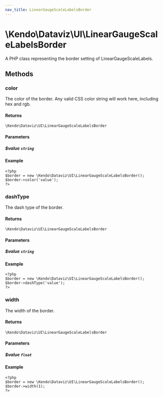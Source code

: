 ```yaml
---
nav_title: LinearGaugeScaleLabelsBorder
---
```


# \Kendo\Dataviz\UI\LinearGaugeScaleLabelsBorder

A PHP class representing the border setting of LinearGaugeScaleLabels.


## Methods

### color
The color of the border. Any valid CSS color string will work here, including hex and rgb.

#### Returns
`\Kendo\Dataviz\UI\LinearGaugeScaleLabelsBorder`

#### Parameters

##### $value `string`



#### Example 
    <?php
    $border = new \Kendo\Dataviz\UI\LinearGaugeScaleLabelsBorder();
    $border->color('value');
    ?>

### dashType
The dash type of the border.

#### Returns
`\Kendo\Dataviz\UI\LinearGaugeScaleLabelsBorder`

#### Parameters

##### $value `string`



#### Example 
    <?php
    $border = new \Kendo\Dataviz\UI\LinearGaugeScaleLabelsBorder();
    $border->dashType('value');
    ?>

### width
The width of the border.

#### Returns
`\Kendo\Dataviz\UI\LinearGaugeScaleLabelsBorder`

#### Parameters

##### $value `float`



#### Example 
    <?php
    $border = new \Kendo\Dataviz\UI\LinearGaugeScaleLabelsBorder();
    $border->width(1);
    ?>

